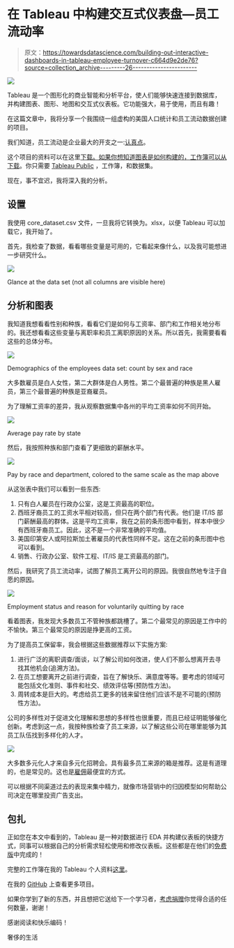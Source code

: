 # 在 Tableau 中构建交互式仪表盘—员工流动率

> 原文：<https://towardsdatascience.com/building-out-interactive-dashboards-in-tableau-employee-turnover-c664d9e2de76?source=collection_archive---------26----------------------->

![](img/de22e0c383eabf7c02d9fd2c2cbec0ae.png)

Tableau 是一个图形化的商业智能和分析平台，使人们能够快速连接到数据库，并构建图表、图形、地图和交互式仪表板。它功能强大，易于使用，而且有趣！

在这篇文章中，我将分享一个我围绕一组虚构的美国人口统计和员工流动数据创建的项目。

我们知道，员工流动是企业最大的开支之一:[认真点](https://www.peoplekeep.com/blog/bid/312123/employee-retention-the-real-cost-of-losing-an-employee)。

这个项目的资料可以在这里[下载。如果你想知道图表是如何构建的，工作簿可以从](https://www.kaggle.com/rhuebner/human-resources-data-set/home)[下载](https://public.tableau.com/profile/riley.predum#!/vizhome/HumanResourcesDataAnalysis-TurnoverRaceandSourcing/MARaceCount)。你只需要 [Tableau Public](https://public.tableau.com/s/) ，工作簿，和数据集。

现在，事不宜迟，我将深入我的分析。

## 设置

我使用 core_dataset.csv 文件，一旦我将它转换为。xlsx，以便 Tableau 可以加载它，我开始了。

首先，我检查了数据，看看哪些变量是可用的，它看起来像什么，以及我可能想进一步研究什么。

![](img/d98e76e83e5d42754d81cd0683f754aa.png)

Glance at the data set (not all columns are visible here)

## 分析和图表

我知道我想看看性别和种族，看看它们是如何与工资率、部门和工作相关地分布的。我还想看看这些变量与离职率和员工离职原因的关系。所以首先，我需要看看这些的总体分布。

![](img/b2fc05a81654b8bd9604e4422650f862.png)

Demographics of the employees data set: count by sex and race

大多数雇员是白人女性，第二大群体是白人男性。第二个最普遍的种族是黑人雇员，第三个最普遍的种族是亚裔雇员。

为了理解工资率的差异，我从观察数据集中各州的平均工资率如何不同开始。

![](img/91c02c9516bd9ddcd3c1d09d67b954b7.png)

Average pay rate by state

然后，我按照种族和部门查看了更细致的薪酬水平。

![](img/114d9e8693a02e27375ab54abc47abe3.png)

Pay by race and department, colored to the same scale as the map above

从这张表中我们可以看到一些东西:

1.  只有白人雇员在行政办公室，这是工资最高的职位。
2.  西班牙裔员工的工资水平相对较高，但只在两个部门有代表。他们是 IT/IS 部门薪酬最高的群体。这是平均工资率，我在之前的条形图中看到，样本中很少有西班牙裔员工。因此，这不是一个非常准确的平均值。
3.  美国印第安人或阿拉斯加土著雇员的代表性同样不足。这在之前的条形图中也可以看到。
4.  销售、行政办公室、软件工程、IT/IS 是工资最高的部门。

然后，我研究了员工流动率，试图了解员工离开公司的原因。我很自然地专注于自愿的原因。

![](img/1e09d77bb781326c9f9b0522587411d9.png)

Employment status and reason for voluntarily quitting by race

看着图表，我发现大多数员工不管种族都跳槽了。第二个最常见的原因是工作中的不愉快。第三个最常见的原因是挣更高的工资。

为了提高员工保留率，我会根据这些数据推荐以下实施方案:

1.  进行广泛的离职调查/面谈，以了解公司如何改进，使人们不那么想离开去寻找其他机会(追溯方法)。
2.  在员工想要离开之前进行调查，旨在了解快乐、满意度等等。要考虑的领域可能包括文化准则、事件和社交、绩效评估等(预防性方法)。
3.  周转成本是巨大的。考虑给员工更多的钱来留住他们应该不是不可能的(预防性方法)。

公司的多样性对于促进文化理解和思想的多样性也很重要，而且已经证明能够催化创新。考虑到这一点，我按种族检查了员工来源，以了解这些公司在哪里能够为其员工队伍找到多样化的人才。

![](img/a223e73e1499ec38004507ba17bf4e75.png)

大多数多元化人才来自多元化招聘会。具有最多员工来源的箱是推荐。这是有道理的，也是常见的。这也是[雇佣](https://business.linkedin.com/talent-solutions/blog/2015/08/5-reasons-employee-referrals-are-the-best-way-to-hire)最便宜的方式。

可以根据不同渠道过去的表现来集中精力，就像市场营销中的归因模型如何帮助公司决定在哪里投资广告支出。

## 包扎

正如您在本文中看到的，Tableau 是一种对数据进行 EDA 并构建仪表板的快捷方式，同事可以根据自己的分析需求轻松使用和修改仪表板。这些都是在他们的[免费版](https://public.tableau.com/s/)中完成的！

完整的工作簿在我的 Tableau 个人资料[这里](https://public.tableau.com/profile/riley.predum#!/vizhome/HumanResourcesDataAnalysis-TurnoverRaceandSourcing/MARaceCount)。

在我的 [GitHub](https://github.com/rileypredum) 上查看更多项目。

如果你学到了新的东西，并且想把它送给下一个学习者，[考虑捐赠](https://www.patreon.com/rileypredum)你觉得合适的任何数量，谢谢！

感谢阅读和快乐编码！

奢侈的生活